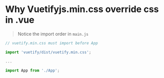 # Why Vuetifyjs.min.css override css in .vue

> Notice the import order in `main.js`

```js
// vuetify.min.css must import before App

import 'vuetify/dist/vuetify.min.css';

...

import App from './App';
```
